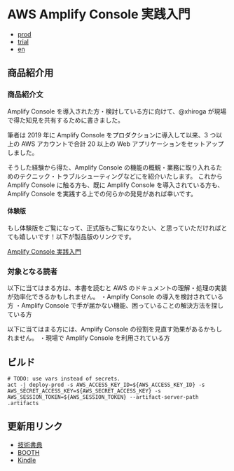 # AWS Amplify Console 実践入門

- [prod](https://hiroga-books.s3-ap-northeast-1.amazonaws.com/amplify-console-in-action/812bd999-9d8f-4ffd-b463-19053fef9c60.pdf)
- [trial](https://hiroga-books.s3-ap-northeast-1.amazonaws.com/amplify-console-in-action/2d5cec97-3deb-402e-b60c-1be422bb2550.pdf)
- [en](https://hiroga-books.s3-ap-northeast-1.amazonaws.com/amplify-console-in-action/f0cc31d8-dd22-48e0-a689-13ec6bc8b443.pdf)

## 商品紹介用

### 商品紹介文

Amplify Console を導入された方・検討している方に向けて、@xhiroga が現場で得た知見を共有するために書きました。

筆者は 2019 年に Amplify Console をプロダクションに導入して以来、3 つ以上の AWS アカウントで合計 20 以上の Web アプリケーションをセットアップしました。

そうした経験から得た、Amplify Console の機能の概観・業務に取り入れるためのテクニック・トラブルシューティングなどにを紹介いたします。
これから Amplify Console に触る方も、既に Amplify Console を導入されている方も、Amplify Console を実践する上での何らかの発見があれば幸いです。

#### 体験版

もし体験版をご覧になって、正式版もご覧になりたい、と思っていただければとても嬉しいです！以下が製品版のリンクです。

[Amplify Console 実践入門](https://hiroga.booth.pm/items/2376840)

### 対象となる読者

以下に当てはまる方は、本書を読むと AWS のドキュメントの理解・処理の実装が効率化できるかもしれません。
・Amplify Console の導入を検討されている方
・Amplify Console で手が届かない機能、困っていることの解決方法を探している方

以下に当てはまる方には、Amplify Console の役割を見直す効果があるかもしれません。
・現場で Amplify Console を利用されている方

## ビルド

```shell
# TODO: use vars instead of secrets.
act -j deploy-prod -s AWS_ACCESS_KEY_ID=${AWS_ACCESS_KEY_ID} -s AWS_SECRET_ACCESS_KEY=${AWS_SECRET_ACCESS_KEY} -s AWS_SESSION_TOKEN=${AWS_SESSION_TOKEN} --artifact-server-path .artifacts
```

## 更新用リンク

- [技術書典](https://techbookfest.org/mypage)
- [BOOTH](https://manage.booth.pm/items)
- [Kindle](https://kdp.amazon.com/en_US/bookshelf)
